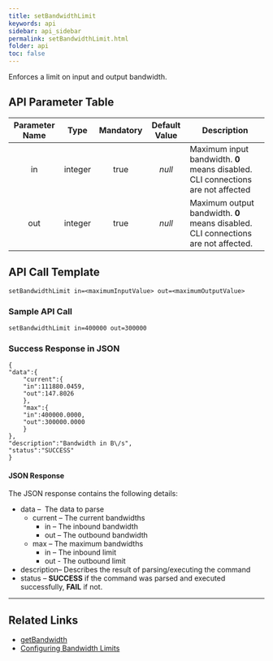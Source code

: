 ```yaml
---
title: setBandwidthLimit
keywords: api
sidebar: api_sidebar
permalink: setBandwidthLimit.html
folder: api
toc: false
---
```




Enforces a limit on input and output bandwidth.





## API Parameter Table

| Parameter Name |  Type   | Mandatory | Default Value | Description                              |
| :------------: | :-----: | :-------: | :-----------: | ---------------------------------------- |
|       in       | integer |   true    |    *null*     | Maximum input bandwidth. **0** means disabled. CLI connections are not affected |
|      out       | integer |   true    |    *null*     | Maximum output bandwidth. **0** means disabled. CLI connections are not affected. |





## API Call Template

``` 
setBandwidthLimit in=<maximumInputValue> out=<maximumOutputValue>
```



### Sample API Call

```
setBandwidthLimit in=400000 out=300000
```

### Success Response in JSON

``` 
{
"data":{
    "current":{
    "in":111880.0459,
    "out":147.8026
    },
    "max":{
    "in":400000.0000,
    "out":300000.0000
    }
},
"description":"Bandwidth in B\/s",
"status":"SUCCESS"
}
```



#### JSON Response

The JSON response contains the following details:

- data –  The data to parse
  - current – The current bandwidths
    - in – The inbound bandwidth
    - out – The outbound bandwidth
  - max – The maximum bandwidths
    - in – The inbound limit
    - out - The outbound limit
- description– Describes the result of parsing/executing the command
- status – **SUCCESS** if the command was parsed and executed successfully, **FAIL** if not.

------

## **Related Links**

- [getBandwidth](api_getBandwidth.html)
- [Configuring Bandwidth Limits](userguide_bandwidthlimits.html)